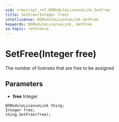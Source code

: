 ```yaml
---
uid: crmscript_ref_NSModuleLicenseLink_SetFree
title: SetFree(Integer free)
intellisense: NSModuleLicenseLink.SetFree
keywords: NSModuleLicenseLink, GetFree
so.topic: reference
---
```


# SetFree(Integer free)

The number of licenses that are free to be assigned

## Parameters

* **free** Integer

```crmscript
NSModuleLicenseLink thing;
Integer free;
thing.SetFree(free);
```

